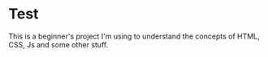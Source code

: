 # Test
This is a beginner's project I'm using to understand the concepts of HTML, CSS, Js and some other stuff.
